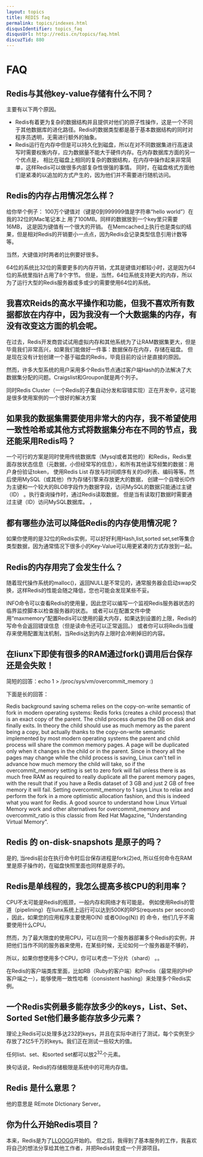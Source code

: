 ```yaml
---
layout: topics
title: REDIS faq
permalink: topics/indexes.html
disqusIdentifier: topics_faq
disqusUrl: http://redis.cn/topics/faq.html
discuzTid: 880
---
```


# FAQ

## Redis与其他key-value存储有什么不同？

主要有以下两个原因。

* Redis有着更为复杂的数据结构并且提供对他们的原子性操作，这是一个不同于其他数据库的进化路径。Redis的数据类型都是基于基本数据结构的同时对程序员透明，无需进行额外的抽象。
* Redis运行在内存中但是可以持久化到磁盘，所以在对不同数据集进行高速读写时需要权衡内存，应为数据量不能大于硬件内存。在内存数据库方面的另一个优点是， 相比在磁盘上相同的复杂的数据结构，在内存中操作起来非常简单，这样Redis可以做很多内部复杂性很强的事情。 同时，在磁盘格式方面他们是紧凑的以追加的方式产生的，因为他们并不需要进行随机访问。

## Redis的内存占用情况怎么样？

给你举个例子： 100万个键值对（键是0到999999值是字符串“hello world”）在我的32位的Mac笔记本上 用了100MB。同样的数据放到一个key里只需要16MB， 这是因为键值有一个很大的开销。 在Memcached上执行也是类似的结果，但是相对Redis的开销要小一点点，因为Redis会记录类型信息引用计数等等。

当然，大键值对时两者的比例要好很多。

64位的系统比32位的需要更多的内存开销，尤其是键值对都较小时，这是因为64位的系统里指针占用了8个字节。 但是，当然，64位系统支持更大的内存，所以为了运行大型的Redis服务器或多或少的需要使用64位的系统。

## 我喜欢Reids的高水平操作和功能，但我不喜欢所有数据都放在内存中，因为我没有一个大数据集的内存，有没有改变这方面的机会呢。

在过去，Redis开发商尝试试用虚拟内存和其他系统为了让RAM数据集更大，但是毕竟我们非常高兴，如果我们能做好一件事：数据保存在内存，存储在磁盘。 但是现在没有计划创建一个基于磁盘的Redis，毕竟目前的设计是直接的原因。

然而，许多大型系统的用户采用多个Redis节点通过客户端Hash的办法解决了大数据集分配的问题。Craigslist和Groupon就是两个列子。

同时Redis Cluster（一个Redis的子集自动分发和容错实现）正在开发中，这可能是很多使用案例的一个很好的解决方案


## 如果我的数据集需要使用非常大的内存，我不希望使用一致性哈希或其他方式将数据集分布在不同的节点，我还能采用Redis吗？

一个可行的方案是同时使用传统数据库（Mysql或者其他的）和Redis，Redis里面存放状态信息（元数据，小但经常写的信息），和所有其他读写频繁的数据：用户身份验证token， 使用Redis List 存放与时间顺序有关的id列表、编码等等。然后使用MySQL（或其他）作为存储引擎来存放更大的数据， 创建一个自增长ID作为主键和一个较大的BLOB字段作为数据字段，访问MySQL的数据只能通过主键（ID） 。执行查询操作时，通过Redis读取数据， 但是当有读取打数据时需要通过主键（ID）访问MySQL数据库。 ，

## 都有哪些办法可以降低Redis的内存使用情况呢？

如果你使用的是32位的Redis实例，可以好好利用Hash,list,sorted set,set等集合类型数据，因为通常情况下很多小的Key-Value可以用更紧凑的方式存放到一起。

## Redis的内存用完了会发生什么？

随着现代操作系统的malloc()，返回NULL是不常见的，通常服务器会启动swap交换，这样Redis的性能会随之降低，您也可能会发现某些不妥。

INFO命令可以查看Redis的使用量，因此您可以编写一个监视Redis服务器状态的临界监控脚本以检查服务器的状态。
或者可以在配置文件中使用“maxmemory”配置Redis可以使用的最大内存，如果达到设置的上限，Redis的写命令会返回错误信息（但是读命令还可以正常返回。） 或者你可以将Redis当缓存来使用配置淘汰机制，当Redis达到内存上限时会冲刷掉旧的内容。

## 在liunx下即使有很多的RAM通过fork()调用后台保存还是会失败！

简短的回答：echo 1 > /proc/sys/vm/overcommit_memory :)

下面是长的回答：

Redis background saving schema relies on the copy-on-write semantic of fork in modern operating systems: Redis forks (creates a child process) that is an exact copy of the parent. The child process dumps the DB on disk and finally exits. In theory the child should use as much memory as the parent being a copy, but actually thanks to the copy-on-write semantic implemented by most modern operating systems the parent and child process will share the common memory pages. A page will be duplicated only when it changes in the child or in the parent. Since in theory all the pages may change while the child process is saving, Linux can't tell in advance how much memory the child will take, so if the overcommit_memory setting is set to zero fork will fail unless there is as much free RAM as required to really duplicate all the parent memory pages, with the result that if you have a Redis dataset of 3 GB and just 2 GB of free memory it will fail.
Setting overcommit_memory to 1 says Linux to relax and perform the fork in a more optimistic allocation fashion, and this is indeed what you want for Redis.
A good source to understand how Linux Virtual Memory work and other alternatives for overcommit_memory and overcommit_ratio is this classic from Red Hat Magazine, "Understanding Virtual Memory".

## Redis 的 on-disk-snapshots 是原子的吗？

是的, 当redis前台在执行命令时后台保存进程是fork(2)ed, 所以任何命令在RAM里是原子操作的，在磁盘快照里面也同样是原子的。

## Redis是单线程的，我怎么提高多核CPU的利用率？

CPU不太可能是Redis的瓶颈，一般内存和网络才有可能是。 例如使用Redis的管道（pipelining）在liunx系统上运行可以达到500K的RPS(requests per second) ，因此，如果您的应用程序主要使用O(N) 或者O(log(N)) 的 命令，他们几乎不需要使用什么CPU。

然而，为了最大限度的使用CPU，可以在同一个服务器部署多个Redis的实例，并把他们当作不同的服务器来使用，在某些时候，无论如何一个服务器是不够的，

所以，如果你想使用多个CPU，你可以考虑一下分片（shard） 。。

在Redis的客户端类库里面，比如RB（Ruby的客户端）和Predis（最常用的PHP客户端之一），能够使用一致性哈希（consistent hashing）来处理多个Redis实例。

## 一个Redis实例最多能存放多少的keys，List、Set、Sorted Set他们最多能存放多少元素？

理论上Redis可以处理多达232的keys，并且在实际中进行了测试，每个实例至少存放了2亿5千万的keys。我们正在测试一些较大的值。

任何list、set、和sorted set都可以放2<sup>32</sup>个元素。

换句话说，Redis的存储极限是系统中的可用内存值。

## Redis 是什么意思？

他的意思是 REmote DIctionary Server。

## 你为什么开始Redis项目？

本来，Redis是为了[LLOOGG](http://lloogg.com)开始的。 但之后，我得到了基本服务的工作，我喜欢将自己的想法分享给其他工作者，并把Redis转变成一个开源项目。


